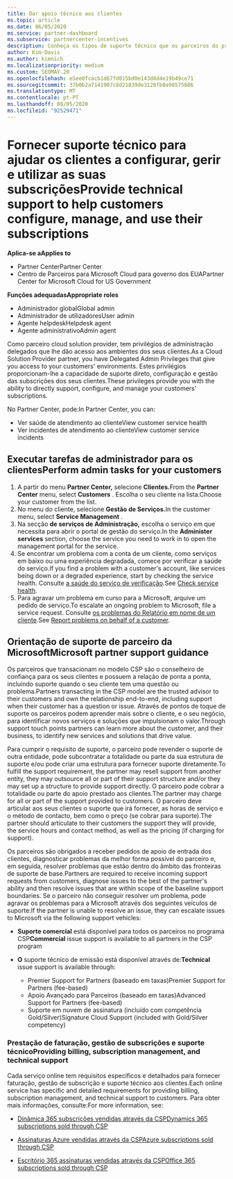 ```yaml
---
title: Dar apoio técnico aos clientes
ms.topic: article
ms.date: 06/05/2020
ms.service: partner-dashboard
ms.subservice: partnercenter-incentives
description: Conheça os tipos de suporte técnico que os parceiros do programa Cloud Solution Provider podem oferecer aos seus clientes.
author: Kim-Davis
ms.author: kimnich
ms.localizationpriority: medium
ms.custom: SEOMAY.20
ms.openlocfilehash: e5ee0fcacb1d67fd015bd0e143d8d4e19b49ce71
ms.sourcegitcommit: 37b0b2a7141907c8d21839de3128fb8a98575886
ms.translationtype: MT
ms.contentlocale: pt-PT
ms.lasthandoff: 08/05/2020
ms.locfileid: "92529471"
---
```

# <a name="provide-technical-support-to-help-customers-configure-manage-and-use-their-subscriptions"></a><span data-ttu-id="5f1f3-103">Fornecer suporte técnico para ajudar os clientes a configurar, gerir e utilizar as suas subscrições</span><span class="sxs-lookup"><span data-stu-id="5f1f3-103">Provide technical support to help customers configure, manage, and use their subscriptions</span></span>

<span data-ttu-id="5f1f3-104">**Aplica-se a**</span><span class="sxs-lookup"><span data-stu-id="5f1f3-104">**Applies to**</span></span>

- <span data-ttu-id="5f1f3-105">Partner Center</span><span class="sxs-lookup"><span data-stu-id="5f1f3-105">Partner Center</span></span>
- <span data-ttu-id="5f1f3-106">Centro de Parceiros para Microsoft Cloud para governo dos EUA</span><span class="sxs-lookup"><span data-stu-id="5f1f3-106">Partner Center for Microsoft Cloud for US Government</span></span>

<span data-ttu-id="5f1f3-107">**Funções adequadas**</span><span class="sxs-lookup"><span data-stu-id="5f1f3-107">**Appropriate roles**</span></span>
- <span data-ttu-id="5f1f3-108">Administrador global</span><span class="sxs-lookup"><span data-stu-id="5f1f3-108">Global admin</span></span>
- <span data-ttu-id="5f1f3-109">Administrador de utilizadores</span><span class="sxs-lookup"><span data-stu-id="5f1f3-109">User admin</span></span>
- <span data-ttu-id="5f1f3-110">Agente helpdesk</span><span class="sxs-lookup"><span data-stu-id="5f1f3-110">Helpdesk agent</span></span>
- <span data-ttu-id="5f1f3-111">Agente administrativo</span><span class="sxs-lookup"><span data-stu-id="5f1f3-111">Admin agent</span></span>

<span data-ttu-id="5f1f3-112">Como parceiro cloud solution provider, tem privilégios de administração delegados que lhe dão acesso aos ambientes dos seus clientes.</span><span class="sxs-lookup"><span data-stu-id="5f1f3-112">As a Cloud Solution Provider partner, you have Delegated Admin Privileges that give you access to your customers' environments.</span></span> <span data-ttu-id="5f1f3-113">Estes privilégios proporcionam-lhe a capacidade de suporte direto, configuração e gestão das subscrições dos seus clientes.</span><span class="sxs-lookup"><span data-stu-id="5f1f3-113">These privileges provide you with the ability to directly support, configure, and manage your customers' subscriptions.</span></span>

<span data-ttu-id="5f1f3-114">No Partner Center, pode:</span><span class="sxs-lookup"><span data-stu-id="5f1f3-114">In Partner Center, you can:</span></span>

- <span data-ttu-id="5f1f3-115">Ver saúde de atendimento ao cliente</span><span class="sxs-lookup"><span data-stu-id="5f1f3-115">View customer service health</span></span>
- <span data-ttu-id="5f1f3-116">Ver incidentes de atendimento ao cliente</span><span class="sxs-lookup"><span data-stu-id="5f1f3-116">View customer service incidents</span></span>

## <a name="perform-admin-tasks-for-your-customers"></a><span data-ttu-id="5f1f3-117">Executar tarefas de administrador para os clientes</span><span class="sxs-lookup"><span data-stu-id="5f1f3-117">Perform admin tasks for your customers</span></span>

1. <span data-ttu-id="5f1f3-118">A partir do menu **Partner Center,** selecione **Clientes.**</span><span class="sxs-lookup"><span data-stu-id="5f1f3-118">From the **Partner Center** menu, select **Customers** .</span></span> <span data-ttu-id="5f1f3-119">Escolha o seu cliente na lista.</span><span class="sxs-lookup"><span data-stu-id="5f1f3-119">Choose your customer from the list.</span></span>
2. <span data-ttu-id="5f1f3-120">No menu do cliente, selecione **Gestão de Serviços.**</span><span class="sxs-lookup"><span data-stu-id="5f1f3-120">In the customer menu, select **Service Management** .</span></span>
3. <span data-ttu-id="5f1f3-121">Na secção **de serviços de Administração,** escolha o serviço em que necessita para abrir o portal de gestão do serviço.</span><span class="sxs-lookup"><span data-stu-id="5f1f3-121">In the **Administer services** section, choose the service you need to work in to open the management portal for the service.</span></span>
4. <span data-ttu-id="5f1f3-122">Se encontrar um problema com a conta de um cliente, como serviços em baixo ou uma experiência degradada, comece por verificar a saúde do serviço.</span><span class="sxs-lookup"><span data-stu-id="5f1f3-122">If you find a problem with a customer's account, like services being down or a degraded experience, start by checking the service health.</span></span> <span data-ttu-id="5f1f3-123">Consulte [a saúde do serviço de verificação](check-service-health.md).</span><span class="sxs-lookup"><span data-stu-id="5f1f3-123">See [Check service health](check-service-health.md).</span></span>
5. <span data-ttu-id="5f1f3-124">Para agravar um problema em curso para a Microsoft, arquive um pedido de serviço.</span><span class="sxs-lookup"><span data-stu-id="5f1f3-124">To escalate an ongoing problem to Microsoft, file a service request.</span></span> <span data-ttu-id="5f1f3-125">Consulte [os problemas do Relatório em nome de um cliente](report-problems-on-behalf-of-a-customer.md).</span><span class="sxs-lookup"><span data-stu-id="5f1f3-125">See [Report problems on behalf of a customer](report-problems-on-behalf-of-a-customer.md).</span></span>

## <a name="microsoft-partner-support-guidance"></a><span data-ttu-id="5f1f3-126">Orientação de suporte de parceiro da Microsoft</span><span class="sxs-lookup"><span data-stu-id="5f1f3-126">Microsoft partner support guidance</span></span>

<span data-ttu-id="5f1f3-127">Os parceiros que transacionam no modelo CSP são o conselheiro de confiança para os seus clientes e possuem a relação de ponta a ponta, incluindo suporte quando o seu cliente tem uma questão ou problema.</span><span class="sxs-lookup"><span data-stu-id="5f1f3-127">Partners transacting in the CSP model are the trusted advisor to their customers and own the relationship end-to-end, including support when their customer has a question or issue.</span></span> <span data-ttu-id="5f1f3-128">Através de pontos de toque de suporte os parceiros podem aprender mais sobre o cliente, e o seu negócio, para identificar novos serviços e soluções que impulsionam o valor.</span><span class="sxs-lookup"><span data-stu-id="5f1f3-128">Through support touch points partners can learn more about the customer, and their business, to identify new services and solutions that drive value.</span></span>

<span data-ttu-id="5f1f3-129">Para cumprir o requisito de suporte, o parceiro pode revender o suporte de outra entidade, pode subcontratar a totalidade ou parte da sua estrutura de suporte e/ou pode criar uma estrutura para fornecer suporte diretamente.</span><span class="sxs-lookup"><span data-stu-id="5f1f3-129">To fulfill the support requirement, the partner may resell support from another entity, they may outsource all or part of their support structure and/or they may set up a structure to provide support directly.</span></span>  <span data-ttu-id="5f1f3-130">O parceiro pode cobrar a totalidade ou parte do apoio prestado aos clientes.</span><span class="sxs-lookup"><span data-stu-id="5f1f3-130">The partner may charge for all or part of the support provided to customers.</span></span> <span data-ttu-id="5f1f3-131">O parceiro deve articular aos seus clientes o suporte que irá fornecer, as horas de serviço e o método de contacto, bem como o preço (se cobrar para suporte).</span><span class="sxs-lookup"><span data-stu-id="5f1f3-131">The partner should articulate to their customers the support they will provide, the service hours and contact method, as well as the pricing (if charging for support).</span></span> 

<span data-ttu-id="5f1f3-132">Os parceiros são obrigados a receber pedidos de apoio de entrada dos clientes, diagnosticar problemas da melhor forma possível do parceiro e, em seguida, resolver problemas que estão dentro do âmbito das fronteiras de suporte de base.</span><span class="sxs-lookup"><span data-stu-id="5f1f3-132">Partners are required to receive incoming support requests from customers, diagnose issues to the best of the partner's ability and then resolve issues that are within scope of the baseline support boundaries.</span></span> <span data-ttu-id="5f1f3-133">Se o parceiro não conseguir resolver um problema, pode agravar os problemas para a Microsoft através dos seguintes veículos de suporte:</span><span class="sxs-lookup"><span data-stu-id="5f1f3-133">If the partner is unable to resolve an issue, they can escalate issues to Microsoft via the following support vehicles:</span></span>

- <span data-ttu-id="5f1f3-134">**Suporte comercial** está disponível para todos os parceiros no programa CSP</span><span class="sxs-lookup"><span data-stu-id="5f1f3-134">**Commercial** issue support is available to all partners in the CSP program</span></span>

- <span data-ttu-id="5f1f3-135">**O** suporte técnico de emissão está disponível através de:</span><span class="sxs-lookup"><span data-stu-id="5f1f3-135">**Technical** issue support is available through:</span></span>

  - <span data-ttu-id="5f1f3-136">Premier Support for Partners (baseado em taxas)</span><span class="sxs-lookup"><span data-stu-id="5f1f3-136">Premier Support for Partners (fee-based)</span></span>
  - <span data-ttu-id="5f1f3-137">Apoio Avançado para Parceiros (baseado em taxas)</span><span class="sxs-lookup"><span data-stu-id="5f1f3-137">Advanced Support for Partners (fee-based)</span></span>
  - <span data-ttu-id="5f1f3-138">Suporte em nuvem de assinatura (incluído com competência Gold/Silver)</span><span class="sxs-lookup"><span data-stu-id="5f1f3-138">Signature Cloud Support (included with Gold/Silver competency)</span></span>

### <a name="providing-billing-subscription-management-and-technical-support"></a><span data-ttu-id="5f1f3-139">Prestação de faturação, gestão de subscrições e suporte técnico</span><span class="sxs-lookup"><span data-stu-id="5f1f3-139">Providing billing, subscription management, and technical support</span></span> 

<span data-ttu-id="5f1f3-140">Cada serviço online tem requisitos específicos e detalhados para fornecer faturação, gestão de subscrição e suporte técnico aos clientes.</span><span class="sxs-lookup"><span data-stu-id="5f1f3-140">Each online service has specific and detailed requirements for providing billing, subscription management, and technical support to customers.</span></span> <span data-ttu-id="5f1f3-141">Para obter mais informações, consulte:</span><span class="sxs-lookup"><span data-stu-id="5f1f3-141">For more information, see:</span></span>

- [<span data-ttu-id="5f1f3-142">Dinâmica 365 subscrições vendidas através da CSP</span><span class="sxs-lookup"><span data-stu-id="5f1f3-142">Dynamics 365 subscriptions sold through CSP</span></span>](https://www.microsoftpartnercommunity.com/t5/CSP/Microsoft-Partner-Support-Guidance/m-p/5262#M30)

- [<span data-ttu-id="5f1f3-143">Assinaturas Azure vendidas através da CSP</span><span class="sxs-lookup"><span data-stu-id="5f1f3-143">Azure subscriptions sold through CSP</span></span>](https://www.microsoftpartnercommunity.com/t5/CSP/Microsoft-Partner-Support-Guidance/m-p/5263#M31)

- [<span data-ttu-id="5f1f3-144">Escritório 365 assinaturas vendidas através da CSP</span><span class="sxs-lookup"><span data-stu-id="5f1f3-144">Office 365 subscriptions sold through CSP</span></span>](https://www.microsoftpartnercommunity.com/t5/CSP/Microsoft-Partner-Support-Guidance/m-p/5264#M32)
